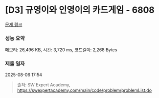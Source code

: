 # [D3] 규영이와 인영이의 카드게임 - 6808 

[문제 링크](https://swexpertacademy.com/main/code/problem/problemDetail.do?contestProbId=AWgv9va6HnkDFAW0) 

### 성능 요약

메모리: 26,496 KB, 시간: 3,720 ms, 코드길이: 2,268 Bytes

### 제출 일자

2025-08-06 17:54



> 출처: SW Expert Academy, https://swexpertacademy.com/main/code/problem/problemList.do
